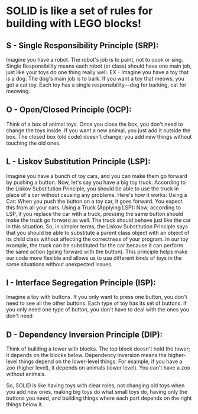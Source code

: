 # SOLID is like a set of rules for building with LEGO blocks!

## S - Single Responsibility Principle (SRP):

Imagine you have a robot. The robot's job is to paint, not to cook or sing. Single Responsibility means each robot (or class) should have one main job, just like your toys do one thing really well.
EX - Imagine you have a toy that is a dog. The dog's main job is to bark. If you want a toy that meows, you get a cat toy. Each toy has a single responsibility—dog for barking, cat for meowing.

## O - Open/Closed Principle (OCP):

Think of a box of animal toys. Once you close the box, you don't need to change the toys inside. If you want a new animal, you just add it outside the box. The closed box (old code) doesn't change; you add new things without touching the old ones.

## L - Liskov Substitution Principle (LSP):

Imagine you have a bunch of toy cars, and you can make them go forward by pushing a button. Now, let's say you have a big toy truck. According to the Liskov Substitution Principle, you should be able to use the truck in place of a car without causing any problems.
Here's how it works:
Using a Car:
When you push the button on a toy car, it goes forward. You expect this from all your cars.
Using a Truck (Applying LSP):
Now, according to LSP, if you replace the car with a truck, pressing the same button should make the truck go forward as well. The truck should behave just like the car in this situation.
So, in simpler terms, the Liskov Substitution Principle says that you should be able to substitute a parent class object with an object of its child class without affecting the correctness of your program.
In our toy example, the truck can be substituted for the car because it can perform the same action (going forward with the button). This principle helps make our code more flexible and allows us to use different kinds of toys in the same situations without unexpected issues.

## I - Interface Segregation Principle (ISP):

Imagine a toy with buttons. If you only want to press one button, you don't need to see all the other buttons. Each type of toy has its set of buttons. If you only need one type of button, you don't have to deal with the ones you don't need

## D - Dependency Inversion Principle (DIP):

Think of building a tower with blocks. The top block doesn't hold the tower; it depends on the blocks below. Dependency Inversion means the higher-level things depend on the lower-level things. For example, if you have a zoo (higher level), it depends on animals (lower level). You can't have a zoo without animals.

So, SOLID is like having toys with clear roles, not changing old toys when you add new ones, making big toys do what small toys do, having only the buttons you need, and building things where each part depends on the right things below it.
